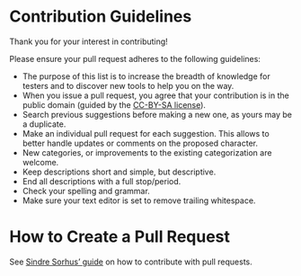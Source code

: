 # Contribution Guidelines

Thank you for your interest in contributing!

Please ensure your pull request adheres to the following guidelines:

* The purpose of this list is to increase the breadth of knowledge for testers and to discover new tools to help you on the way.
* When you issue a pull request, you agree that your contribution is in the public domain (guided by the [CC-BY-SA license](LICENSE)).
* Search previous suggestions before making a new one, as yours may be a duplicate.
* Make an individual pull request for each suggestion. This allows to better handle updates or comments on the proposed character.
* New categories, or improvements to the existing categorization are welcome.
* Keep descriptions short and simple, but descriptive.
* End all descriptions with a full stop/period.
* Check your spelling and grammar.
* Make sure your text editor is set to remove trailing whitespace.

# How to Create a Pull Request

See [Sindre Sorhus’
guide](https://github.com/sindresorhus/awesome/blob/master/contributing.md#adding-something-to-an-awesome-list) on how to contribute with pull requests.
